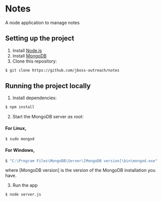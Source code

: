 # Notes

A node application to manage notes

## Setting up the project

1. Install [Node.js](https://nodejs.org/en)
2. Install [MongoDB](https://www.mongodb.com)
3. Clone this repository:
```bash
$ git clone https://github.com/jboss-outreach/notes
```

## Running the project locally

1. Install dependencies:
```bash
$ npm install
```

2. Start the MongoDB server *as root*:

#### For Linux,
```bash
$ sudo mongod
```

#### For Windows,
```bash
$ "C:\Program Files\MongoDB\Server\[MongoDB version]\bin\mongod.exe"
```
where [MongoDB version] is the version of the MongoDB installation you have.

3. Run the app
```bash
$ node server.js
```
